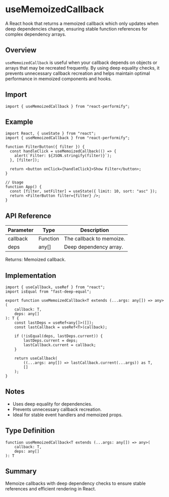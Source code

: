 # useMemoizedCallback

A React hook that returns a memoized callback which only updates when deep dependencies change, ensuring stable function references for complex dependency arrays.

## Overview

`useMemoizedCallback` is useful when your callback depends on objects or arrays that may be recreated frequently. By using deep equality checks, it prevents unnecessary callback recreation and helps maintain optimal performance in memoized components and hooks.

## Import

```tsx
import { useMemoizedCallback } from "react-performify";
```

## Example

```tsx
import React, { useState } from "react";
import { useMemoizedCallback } from "react-performify";

function FilterButton({ filter }) {
  const handleClick = useMemoizedCallback(() => {
    alert(`Filter: ${JSON.stringify(filter)}`);
  }, [filter]);

  return <button onClick={handleClick}>Show Filter</button>;
}

// Usage
function App() {
  const [filter, setFilter] = useState({ limit: 10, sort: "asc" });
  return <FilterButton filter={filter} />;
}
```

## API Reference

| Parameter | Type     | Description |
|-----------|----------|-------------|
| callback  | Function | The callback to memoize. |
| deps      | any[]    | Deep dependency array. |

Returns: Memoized callback.

## Implementation

```tsx
import { useCallback, useRef } from "react";
import isEqual from "fast-deep-equal";

export function useMemoizedCallback<T extends (...args: any[]) => any>(
    callback: T,
    deps: any[]
): T {
    const lastDeps = useRef<any[]>([]);
    const lastCallback = useRef<T>(callback);

    if (!isEqual(deps, lastDeps.current)) {
        lastDeps.current = deps;
        lastCallback.current = callback;
    }

    return useCallback(
        ((...args: any[]) => lastCallback.current(...args)) as T,
        []
    );
}
```

## Notes

- Uses deep equality for dependencies.
- Prevents unnecessary callback recreation.
- Ideal for stable event handlers and memoized props.

## Type Definition

```tsx
function useMemoizedCallback<T extends (...args: any[]) => any>(
    callback: T,
    deps: any[]
): T
```

## Summary

Memoize callbacks with deep dependency checks to ensure stable references and efficient rendering in React.
